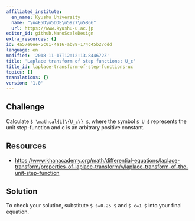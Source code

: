 ```yaml
---
affiliated_institute:
  en_name: Kyushu University
  name: "\u4E5D\u5DDE\u5927\u5B66"
  url: https://www.kyushu-u.ac.jp
editor_id: github.NanoScaleDesign
extra_resources: {}
id: 4a57e0ee-5c01-4a16-ab89-174c45b27ddd
language: en
modified: '2018-11-17T12:12:13.844672Z'
title: 'Laplace transform of step functions: U_c'
title_id: laplace-transform-of-step-functions-uc
topics: []
translations: {}
version: '1.0'
---
```


## Challenge
Calculate `$ \mathcal{L}\{U_c\} $`, where the symbol `$ U $` represents the unit step-function and c is an arbitrary positive constant.

## Resources
- https://www.khanacademy.org/math/differential-equations/laplace-transform/properties-of-laplace-transform/v/laplace-transform-of-the-unit-step-function

## Solution
To check your solution, substitute `$ s=0.25 $` and `$ c=1 $` into your final equation.
